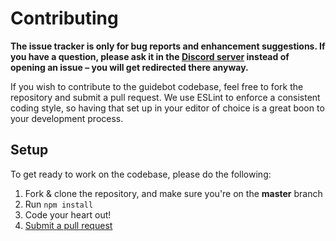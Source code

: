 # Contributing

**The issue tracker is only for bug reports and enhancement suggestions. If you have a question, please ask it in the [Discord server](https://discord.gg/4NE4bk7) instead of opening an issue – you will get redirected there anyway.**

If you wish to contribute to the guidebot codebase, feel free to fork the repository and submit a
pull request. We use ESLint to enforce a consistent coding style, so having that set up in your editor of choice
is a great boon to your development process.

## Setup

To get ready to work on the codebase, please do the following:

1. Fork & clone the repository, and make sure you're on the **master** branch
2. Run `npm install`
3. Code your heart out!
4. [Submit a pull request](https://github.com/An-Idiots-Guide/guidebot/compare)
